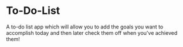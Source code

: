 # To-Do-List
A to-do list app which will allow you to add the goals you want to accomplish today and then later check them off when you've achieved them! 
